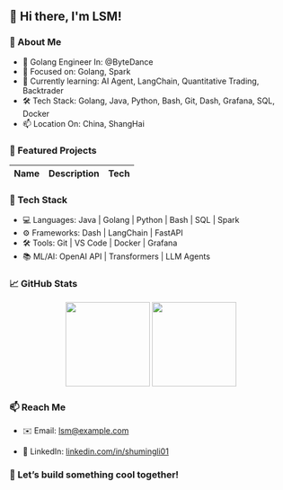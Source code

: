 ## 👋 Hi there, I'm LSM!

### 🚀 About Me
- 🧠 Golang Engineer In: @ByteDance
- 🎯 Focused on: Golang, Spark
- 🌱 Currently learning: AI Agent, LangChain, Quantitative Trading, Backtrader
- 🛠️ Tech Stack: Golang, Java, Python, Bash, Git, Dash, Grafana, SQL, Docker
- 📫 Location On: China, ShangHai

### 📌 Featured Projects
| Name | Description | Tech |
|------|-------------|------|


### 🧩 Tech Stack

- 💻  Languages:   Java | Golang | Python | Bash | SQL | Spark
- ⚙️  Frameworks:  Dash | LangChain | FastAPI  
- 🛠️  Tools:       Git | VS Code | Docker | Grafana  
- 📚  ML/AI:       OpenAI API | Transformers | LLM Agents  


### **📈 GitHub Stats**

<p align="center">
  <img src="https://github-readme-stats.vercel.app/api?username=Gemini018&show_icons=true&theme=tokyonight" height="150">
  <img src="https://github-readme-stats.vercel.app/api/top-langs/?username=Gemini018&layout=compact&theme=tokyonight" height="150">
</p>

### **📫 Reach Me**

- ✉️ Email: lsm@example.com
    
- 💼 LinkedIn: [linkedin.com/in/shumingli01](www.linkedin.com/in/shumingli01)
    

### **🤝 Let’s build something cool together!**

<!--
**shumingli01/shumingli01** is a ✨ _special_ ✨ repository because its `README.md` (this file) appears on your GitHub profile.

Here are some ideas to get you started:

- 🔭 I’m currently working on ...
- 🌱 I’m currently learning ...
- 👯 I’m looking to collaborate on ...
- 🤔 I’m looking for help with ...
- 💬 Ask me about ...
- 📫 How to reach me: ...
- 😄 Pronouns: ...
- ⚡ Fun fact: ...
-->
